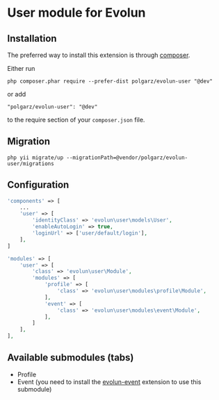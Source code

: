 User module for Evolun
=======

Installation
------------

The preferred way to install this extension is through [composer](http://getcomposer.org/download/).

Either run

```
php composer.phar require --prefer-dist polgarz/evolun-user "@dev"
```

or add

```
"polgarz/evolun-user": "@dev"
```

to the require section of your `composer.json` file.

Migration
-----
```
php yii migrate/up --migrationPath=@vendor/polgarz/evolun-user/migrations
```

Configuration
-----

```php
'components' => [
    ...
    'user' => [
        'identityClass' => 'evolun\user\models\User',
        'enableAutoLogin' => true,
        'loginUrl' => ['user/default/login'],
    ],
]
```
```php
'modules' => [
    'user' => [
        'class' => 'evolun\user\Module',
        'modules' => [
            'profile' => [
                'class' => 'evolun\user\modules\profile\Module',
            ],
            'event' => [
                'class' => 'evolun\user\modules\event\Module',
            ],
        ]
    ],
],
```

Available submodules (tabs)
-----
- Profile
- Event (you need to install the [evolun-event](https://github.com/polgarz/evolun-event) extension to use this submodule)
